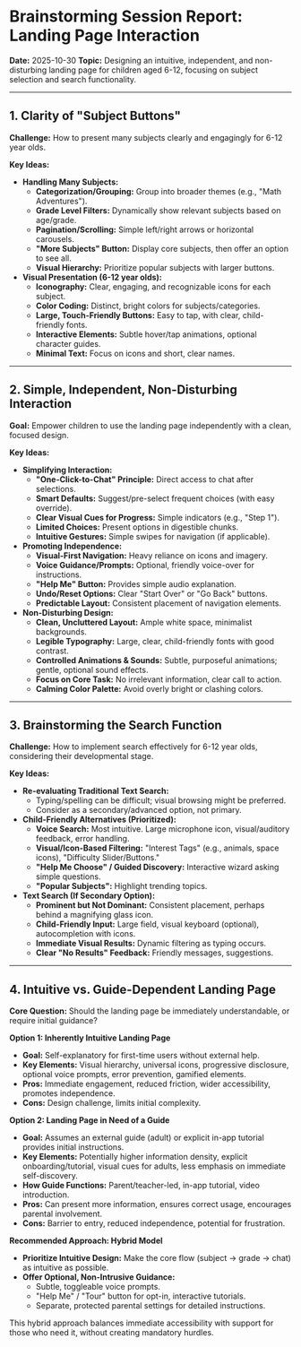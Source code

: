 # Brainstorming Session Report: Landing Page Interaction
**Date:** 2025-10-30
**Topic:** Designing an intuitive, independent, and non-disturbing landing page for children aged 6-12, focusing on subject selection and search functionality.

---

## 1. Clarity of "Subject Buttons"

**Challenge:** How to present many subjects clearly and engagingly for 6-12 year olds.

**Key Ideas:**

*   **Handling Many Subjects:**
    *   **Categorization/Grouping:** Group into broader themes (e.g., "Math Adventures").
    *   **Grade Level Filters:** Dynamically show relevant subjects based on age/grade.
    *   **Pagination/Scrolling:** Simple left/right arrows or horizontal carousels.
    *   **"More Subjects" Button:** Display core subjects, then offer an option to see all.
    *   **Visual Hierarchy:** Prioritize popular subjects with larger buttons.
*   **Visual Presentation (6-12 year olds):**
    *   **Iconography:** Clear, engaging, and recognizable icons for each subject.
    *   **Color Coding:** Distinct, bright colors for subjects/categories.
    *   **Large, Touch-Friendly Buttons:** Easy to tap, with clear, child-friendly fonts.
    *   **Interactive Elements:** Subtle hover/tap animations, optional character guides.
    *   **Minimal Text:** Focus on icons and short, clear names.

---

## 2. Simple, Independent, Non-Disturbing Interaction

**Goal:** Empower children to use the landing page independently with a clean, focused design.

**Key Ideas:**

*   **Simplifying Interaction:**
    *   **"One-Click-to-Chat" Principle:** Direct access to chat after selections.
    *   **Smart Defaults:** Suggest/pre-select frequent choices (with easy override).
    *   **Clear Visual Cues for Progress:** Simple indicators (e.g., "Step 1").
    *   **Limited Choices:** Present options in digestible chunks.
    *   **Intuitive Gestures:** Simple swipes for navigation (if applicable).
*   **Promoting Independence:**
    *   **Visual-First Navigation:** Heavy reliance on icons and imagery.
    *   **Voice Guidance/Prompts:** Optional, friendly voice-over for instructions.
    *   **"Help Me" Button:** Provides simple audio explanation.
    *   **Undo/Reset Options:** Clear "Start Over" or "Go Back" buttons.
    *   **Predictable Layout:** Consistent placement of navigation elements.
*   **Non-Disturbing Design:**
    *   **Clean, Uncluttered Layout:** Ample white space, minimalist backgrounds.
    *   **Legible Typography:** Large, clear, child-friendly fonts with good contrast.
    *   **Controlled Animations & Sounds:** Subtle, purposeful animations; gentle, optional sound effects.
    *   **Focus on Core Task:** No irrelevant information, clear call to action.
    *   **Calming Color Palette:** Avoid overly bright or clashing colors.

---

## 3. Brainstorming the Search Function

**Challenge:** How to implement search effectively for 6-12 year olds, considering their developmental stage.

**Key Ideas:**

*   **Re-evaluating Traditional Text Search:**
    *   Typing/spelling can be difficult; visual browsing might be preferred.
    *   Consider as a secondary/advanced option, not primary.
*   **Child-Friendly Alternatives (Prioritized):**
    *   **Voice Search:** Most intuitive. Large microphone icon, visual/auditory feedback, error handling.
    *   **Visual/Icon-Based Filtering:** "Interest Tags" (e.g., animals, space icons), "Difficulty Slider/Buttons."
    *   **"Help Me Choose" / Guided Discovery:** Interactive wizard asking simple questions.
    *   **"Popular Subjects":** Highlight trending topics.
*   **Text Search (If Secondary Option):**
    *   **Prominent but Not Dominant:** Consistent placement, perhaps behind a magnifying glass icon.
    *   **Child-Friendly Input:** Large field, visual keyboard (optional), autocompletion with icons.
    *   **Immediate Visual Results:** Dynamic filtering as typing occurs.
    *   **Clear "No Results" Feedback:** Friendly messages, suggestions.

---

## 4. Intuitive vs. Guide-Dependent Landing Page

**Core Question:** Should the landing page be immediately understandable, or require initial guidance?

**Option 1: Inherently Intuitive Landing Page**
*   **Goal:** Self-explanatory for first-time users without external help.
*   **Key Elements:** Visual hierarchy, universal icons, progressive disclosure, optional voice prompts, error prevention, gamified elements.
*   **Pros:** Immediate engagement, reduced friction, wider accessibility, promotes independence.
*   **Cons:** Design challenge, limits initial complexity.

**Option 2: Landing Page in Need of a Guide**
*   **Goal:** Assumes an external guide (adult) or explicit in-app tutorial provides initial instructions.
*   **Key Elements:** Potentially higher information density, explicit onboarding/tutorial, visual cues for adults, less emphasis on immediate self-discovery.
*   **How Guide Functions:** Parent/teacher-led, in-app tutorial, video introduction.
*   **Pros:** Can present more information, ensures correct usage, encourages parental involvement.
*   **Cons:** Barrier to entry, reduced independence, potential for frustration.

**Recommended Approach: Hybrid Model**
*   **Prioritize Intuitive Design:** Make the core flow (subject -> grade -> chat) as intuitive as possible.
*   **Offer Optional, Non-Intrusive Guidance:**
    *   Subtle, toggleable voice prompts.
    *   "Help Me" / "Tour" button for opt-in, interactive tutorials.
    *   Separate, protected parental settings for detailed instructions.

This hybrid approach balances immediate accessibility with support for those who need it, without creating mandatory hurdles.
